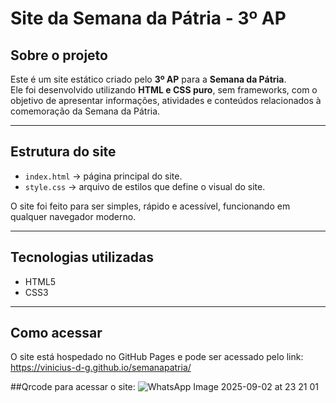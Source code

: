 # Site da Semana da Pátria - 3º AP

## Sobre o projeto
Este é um site estático criado pelo **3º AP** para a **Semana da Pátria**.  
Ele foi desenvolvido utilizando **HTML e CSS puro**, sem frameworks, com o objetivo de apresentar informações, atividades e conteúdos relacionados à comemoração da Semana da Pátria.

---

## Estrutura do site
- `index.html` → página principal do site.
- `style.css` → arquivo de estilos que define o visual do site.

O site foi feito para ser simples, rápido e acessível, funcionando em qualquer navegador moderno.

---

## Tecnologias utilizadas
- HTML5
- CSS3

---

## Como acessar
O site está hospedado no GitHub Pages e pode ser acessado pelo link:  
https://vinicius-d-g.github.io/semanapatria/

##Qrcode para acessar o site:
![WhatsApp Image 2025-09-02 at 23 21 01](https://github.com/user-attachments/assets/6638994f-a45d-46de-bcc4-af605135323a)
